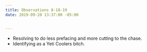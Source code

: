 ```yaml
---
title: Observations 8-18-19
date: 2019-09-20 13:37:00 -05:00


---
```


- Resolving to do less prefacing and more cutting to the chase.
- Identifying as a Yeti Coolers bitch.